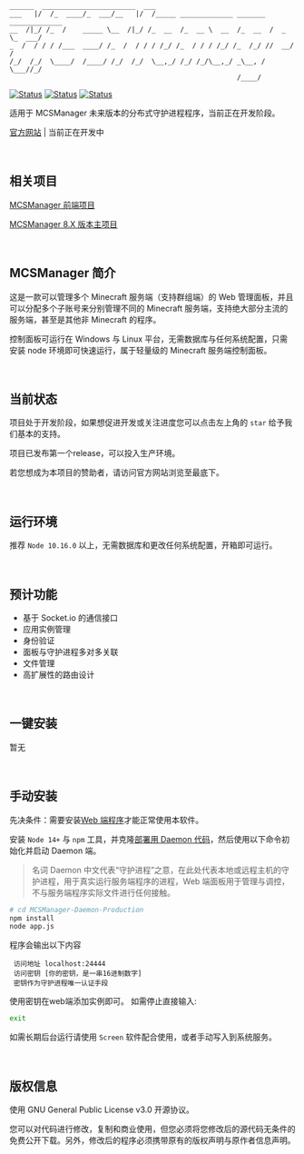 ```
______  _______________________  ___
___   |/  /_  ____/_  ___/__   |/  /_____ _____________ _______ _____________
__  /|_/ /_  /    _____ \__  /|_/ /_  __  /_  __ \  __  /_  __  /  _ \_  ___/
_  /  / / / /___  ____/ /_  /  / / / /_/ /_  / / / /_/ /_  /_/ //  __/  /
/_/  /_/  \____/  /____/ /_/  /_/  \__,_/ /_/ /_/\__,_/ _\__, / \___//_/
                                                        /____/
```

[![Status](https://img.shields.io/badge/npm-v8.1.0-blue.svg)](https://www.npmjs.com/)
[![Status](https://img.shields.io/badge/node-v14.17.6-blue.svg)](https://nodejs.org/en/download/)
[![Status](https://img.shields.io/badge/License-GPL-red.svg)](https://github.com/Suwings/MCSManager)


适用于 MCSManager 未来版本的分布式守护进程程序，当前正在开发阶段。

[官方网站](http://mcsm.suwings.top/) | 当前正在开发中

<br />

## 相关项目

[MCSManager 前端项目](https://github.com/Suwings/MCSManager-UI)

[MCSManager 8.X 版本主项目](https://github.com/Suwings/MCSManager)

<br />

## MCSManager 简介

这是一款可以管理多个 Minecraft 服务端（支持群组端）的 Web 管理面板，并且可以分配多个子账号来分别管理不同的 Minecraft 服务端，支持绝大部分主流的服务端，甚至是其他非 Minecraft 的程序。

控制面板可运行在 Windows 与 Linux 平台，无需数据库与任何系统配置，只需安装 node 环境即可快速运行，属于轻量级的 Minecraft 服务端控制面板。

<br />

## 当前状态

项目处于开发阶段，如果想促进开发或关注进度您可以点击左上角的 `star` 给予我们基本的支持。

项目已发布第一个release，可以投入生产环境。

若您想成为本项目的赞助者，请访问官方网站浏览至最底下。

<br />

## 运行环境

推荐 `Node 10.16.0` 以上，无需数据库和更改任何系统配置，开箱即可运行。

<br />

## 预计功能

- 基于 Socket.io 的通信接口
- 应用实例管理
- 身份验证
- 面板与守护进程多对多关联
- 文件管理
- 高扩展性的路由设计

<br />

## 一键安装

暂无

<br />

## 手动安装

先决条件：需要安装[Web 端程序](https://github.com/MCSManager/MCSManager-Web-Production)才能正常使用本软件。

安装 `Node 14+` 与 `npm` 工具，并克隆[部署用 Daemon 代码](https://gitee.com/mcsmanager/MCSManager-Daemon-Production)，然后使用以下命令初始化并启动 Daemon 端。

> 名词 Daemon 中文代表“守护进程”之意，在此处代表本地或远程主机的守护进程，用于真实运行服务端程序的进程，Web 端面板用于管理与调控，不与服务端程序实际文件进行任何接触。

```bash
# cd MCSManager-Daemon-Production
npm install
node app.js
```

程序会输出以下内容

```log
 访问地址 localhost:24444
 访问密钥 [你的密钥，是一串16进制数字]
 密钥作为守护进程唯一认证手段
```

使用密钥在web端添加实例即可。
如需停止直接输入:

```bash
exit
```

如需长期后台运行请使用 `Screen` 软件配合使用，或者手动写入到系统服务。

<br />

## 版权信息

使用 GNU General Public License v3.0 开源协议。

您可以对代码进行修改，复制和商业使用，但您必须将您修改后的源代码无条件的免费公开下载。另外，修改后的程序必须携带原有的版权声明与原作者信息声明。

<br />
